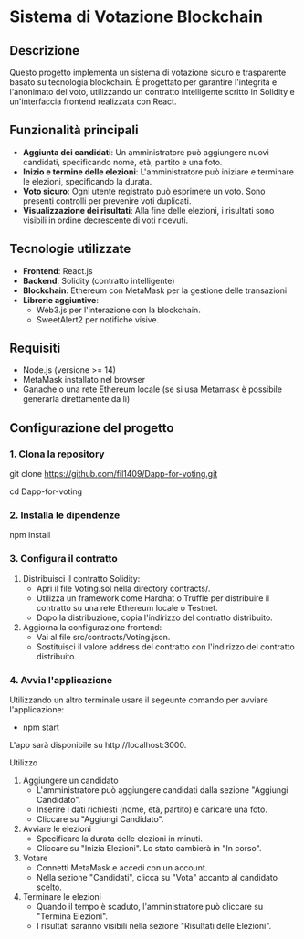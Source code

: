 # Sistema di Votazione Blockchain

## Descrizione
Questo progetto implementa un sistema di votazione sicuro e trasparente basato su tecnologia blockchain. È progettato per garantire l'integrità e l'anonimato del voto, utilizzando un contratto intelligente scritto in Solidity e un'interfaccia frontend realizzata con React.

## Funzionalità principali
- **Aggiunta dei candidati**: Un amministratore può aggiungere nuovi candidati, specificando nome, età, partito e una foto.
- **Inizio e termine delle elezioni**: L'amministratore può iniziare e terminare le elezioni, specificando la durata.
- **Voto sicuro**: Ogni utente registrato può esprimere un voto. Sono presenti controlli per prevenire voti duplicati.
- **Visualizzazione dei risultati**: Alla fine delle elezioni, i risultati sono visibili in ordine decrescente di voti ricevuti.

## Tecnologie utilizzate
- **Frontend**: React.js
- **Backend**: Solidity (contratto intelligente)
- **Blockchain**: Ethereum con MetaMask per la gestione delle transazioni
- **Librerie aggiuntive**: 
  - Web3.js per l'interazione con la blockchain.
  - SweetAlert2 per notifiche visive.

## Requisiti
- Node.js (versione >= 14)
- MetaMask installato nel browser
- Ganache o una rete Ethereum locale (se si usa Metamask è possibile generarla direttamente da lì)

## Configurazione del progetto

### 1. Clona la repository
  git clone https://github.com/fil1409/Dapp-for-voting.git

  cd Dapp-for-voting
### 2. Installa le dipendenze
  npm install
### 3. Configura il contratto
1)  Distribuisci il contratto Solidity:
    -  Apri il file Voting.sol nella directory contracts/.
    -  Utilizza un framework come Hardhat o Truffle per distribuire il contratto su una rete Ethereum locale o Testnet.
    -  Dopo la distribuzione, copia l'indirizzo del contratto distribuito.
2)  Aggiorna la configurazione frontend:
    -  Vai al file src/contracts/Voting.json.
    -  Sostituisci il valore address del contratto con l'indirizzo del contratto distribuito.
### 4. Avvia l'applicazione
  Utilizzando un altro terminale usare il segeunte comando per avviare l'applicazione:
  -  npm start
     
  L'app sarà disponibile su http://localhost:3000.

Utilizzo
1)  Aggiungere un candidato
    -  L'amministratore può aggiungere candidati dalla sezione "Aggiungi Candidato".
    -  Inserire i dati richiesti (nome, età, partito) e caricare una foto.
    -  Cliccare su "Aggiungi Candidato".
2)  Avviare le elezioni
    -  Specificare la durata delle elezioni in minuti.
    -  Cliccare su "Inizia Elezioni". Lo stato cambierà in "In corso".
3)  Votare
    -  Connetti MetaMask e accedi con un account.
    -  Nella sezione "Candidati", clicca su "Vota" accanto al candidato scelto.
4)  Terminare le elezioni
    -  Quando il tempo è scaduto, l'amministratore può cliccare su "Termina Elezioni".
    -  I risultati saranno visibili nella sezione "Risultati delle Elezioni".

